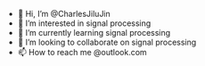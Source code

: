 - 👋 Hi, I’m @CharlesJiluJin
- 👀 I’m interested in signal processing 
- 🌱 I’m currently learning signal processing 
- 💞️ I’m looking to collaborate on signal processing 
- 📫 How to reach me @outlook.com

<!---
CharlesJiluJin/CharlesJiluJin is a ✨ special ✨ repository because its `README.md` (this file) appears on your GitHub profile.
You can click the Preview link to take a look at your changes.
--->

